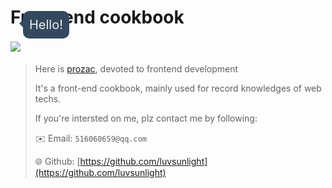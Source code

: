 # Front-end cookbook

![](http://ww4.sinaimg.cn/large/006tNc79gy1g4eoeruq6vj302g02cwef.jpg)
<span class="icon">Hello!</span>

> Here is [prozac](http://luvsunlight.github.io), devoted to frontend development
>
> It's a front-end cookbook, mainly used for record knowledges of web techs.
>
> If you're intersted on me, plz contact me by following:
>
> ✉️ Email: `516060659@qq.com`
>
> 🌐 Github: [https://github.com/luvsunlight](https://github.com/luvsunlight)

<style>
.icon {
	position:relative;
	bottom: 36px;
	padding: 10px;
	border-radius:10px;
	color:#ecf0f1;
	background:#34495e;
	font-size:20px;
}

.icon:before {
	 position: absolute;
    content: "";
    width: 0;
    height: 0;
    left: -6px;
    top: 10px;
    border-right: 10px solid #34495e;
    border-top: 10px solid transparent;
	border-bottom: 10px solid transparent;
</style>
